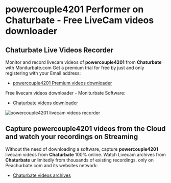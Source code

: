 # powercouple4201 Performer on Chaturbate - Free LiveCam videos downloader

## Chaturbate Live Videos Recorder

Monitor and record livecam videos of **powercouple4201** from **Chaturbate** with Moniturbate.com
Get a premium trial for free by just and only registering with your Email address:
* [powercouple4201 Premium videos downloader](https://moniturbate.com/request-demo-licence-key.html)

Free livecam videos downloader - Moniturbate Software:
* [Chaturbate videos downloader](https://moniturbate.com/moniturbate-download-software.html)

![powercouple4201 livecam videos recorder](https://peachurnet.com/templates/moniturbate-software.png)


## Capture powercouple4201 videos from the Cloud and watch your recordings on Streaming

Without the need of downloading a software, capture **powercouple4201** livecam videos from **Chaturbate** 100% online.
Watch Livecam archives from **Chaturbate** unlimitedly from thousands of existing recordings, only on Peachurbate.com and its websites network:
* [Chaturbate videos archives](https://peachurnet.com/)